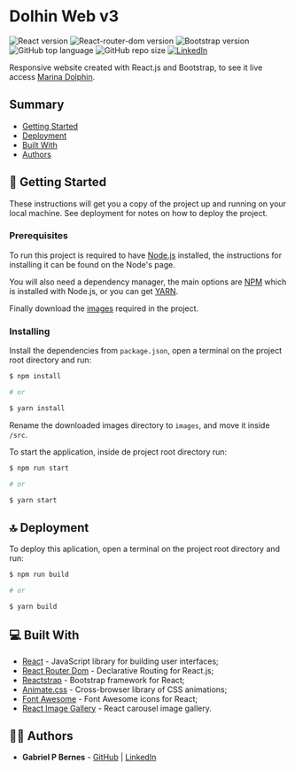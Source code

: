 # Dolhin Web v3

![React version][react-badge] ![React-router-dom version][react-router-dom-badge] ![Bootstrap version][bootstrap-version-badge] ![GitHub top language][github-top-language-badge] ![GitHub repo size][github-repo-size-badge] [![LinkedIn][linkedin-badge]](https://www.linkedin.com/in/gabriel-peres-bernes/)

Responsive website created with React.js and Bootstrap, to see it live access [Marina Dolphin](http://marinadolphin.com.br/).

## Summary

  - [Getting Started](#-getting-started)
  - [Deployment](#-deployment)
  - [Built With](#-built-with)
  - [Authors](#%EF%B8%8F-authors)

## 🚦 Getting Started

These instructions will get you a copy of the project up and running on your local machine. See deployment for notes on how to deploy the project.

### Prerequisites

To run this project is required to have [Node.js](https://nodejs.org/en/) installed, the instructions for installing it can be found on the Node's page.

You will also need a dependency manager, the main options are [NPM](https://www.npmjs.com/) which is installed with Node.js, or you can get [YARN](https://classic.yarnpkg.com/en/docs/install).

Finally download the [images](https://drive.google.com/drive/folders/1EFNGjs-hM1-Pd_MZc8RSoPidywm6Vb99?usp=sharing) required in the project.

### Installing

Install the dependencies from `package.json`, open a terminal on the project root directory and run:
```sh
$ npm install

# or

$ yarn install
```

Rename the downloaded images directory to `images`, and move it inside `/src`.

To start the application, inside de project root directory run:
```sh
$ npm run start

# or

$ yarn start
```

## 🔝 Deployment

To deploy this aplication, open a terminal on the project root directory and run:
```sh
$ npm run build

# or

$ yarn build
```

## 💻 Built With

* [React](https://pt-br.reactjs.org) - JavaScript library for building user interfaces;
* [React Router Dom](https://reactrouter.com/web/guides/quick-start) - Declarative Routing for React.js;
* [Reactstrap](https://reactstrap.github.io) - Bootstrap framework for React;
* [Animate.css](https://animate.style) - Cross-browser library of CSS animations;
* [Font Awesome](https://fontawesome.com/how-to-use/on-the-web/using-with/react) - Font Awesome icons for React;
* [React Image Gallery](https://www.npmjs.com/package/react-image-gallery) - React carousel image gallery.

## 🙋‍♂️ Authors

* **Gabriel P Bernes** - [GitHub](https://github.com/GabrielPeresBernes) | [LinkedIn](https://www.linkedin.com/in/gabriel-peres-bernes/)

<!-- Markdown link & img -->
[react-badge]: https://img.shields.io/badge/dynamic/json?url=https://raw.githubusercontent.com/GabrielPeresBernes/Dolphin-Web-3/master/package.json&label=react&query=$['dependencies']['react']&color=green
[github-top-language-badge]: https://img.shields.io/github/languages/top/GabrielPeresBernes/Dolphin-Web-3?color=red
[github-repo-size-badge]: https://img.shields.io/github/repo-size/GabrielPeresBernes/Dolphin-Web-3?color=orange
[react-router-dom-badge]: https://img.shields.io/badge/dynamic/json?url=https://raw.githubusercontent.com/GabrielPeresBernes/Dolphin-Web-3/master/package.json&label=react-router-dom&query=$['dependencies']['react-router-dom']&color=green
[bootstrap-version-badge]: https://img.shields.io/badge/dynamic/json?url=https://raw.githubusercontent.com/GabrielPeresBernes/Dolphin-Web-3/master/package.json&label=bootstrap&query=$['dependencies']['bootstrap']&color=green
[linkedin-badge]: https://img.shields.io/badge/Dev-Gabriel%20P%20Bernes-blue?style=flat&logo=Linkedin&logoColor=white
